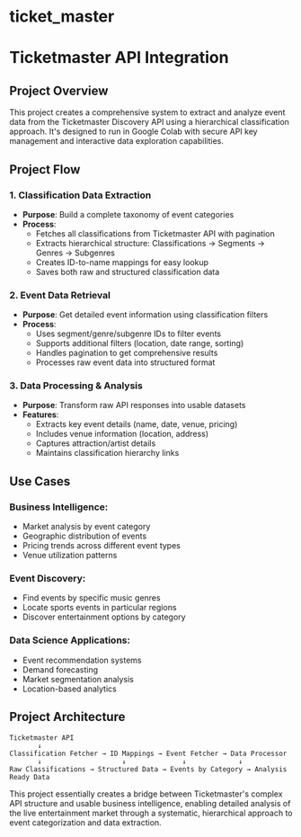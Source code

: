 # ticket_master

# Ticketmaster API Integration 

## Project Overview
This project creates a comprehensive system to extract and analyze event data from the Ticketmaster Discovery API using a hierarchical classification approach. It's designed to run in Google Colab with secure API key management and interactive data exploration capabilities.

## Project Flow

### 1. **Classification Data Extraction**
- **Purpose**: Build a complete taxonomy of event categories
- **Process**: 
  - Fetches all classifications from Ticketmaster API with pagination
  - Extracts hierarchical structure: Classifications → Segments → Genres → Subgenres
  - Creates ID-to-name mappings for easy lookup
  - Saves both raw and structured classification data

### 2. **Event Data Retrieval**
- **Purpose**: Get detailed event information using classification filters
- **Process**:
  - Uses segment/genre/subgenre IDs to filter events
  - Supports additional filters (location, date range, sorting)
  - Handles pagination to get comprehensive results
  - Processes raw event data into structured format

### 3. **Data Processing & Analysis**
- **Purpose**: Transform raw API responses into usable datasets
- **Features**:
  - Extracts key event details (name, date, venue, pricing)
  - Includes venue information (location, address)
  - Captures attraction/artist details
  - Maintains classification hierarchy links

## Use Cases

### **Business Intelligence**:
- Market analysis by event category
- Geographic distribution of events
- Pricing trends across different event types
- Venue utilization patterns

### **Event Discovery**:
- Find events by specific music genres
- Locate sports events in particular regions
- Discover entertainment options by category

### **Data Science Applications**:
- Event recommendation systems
- Demand forecasting
- Market segmentation analysis
- Location-based analytics

## Project Architecture

```
Ticketmaster API
       ↓
Classification Fetcher → ID Mappings → Event Fetcher → Data Processor
       ↓                    ↓              ↓             ↓
Raw Classifications → Structured Data → Events by Category → Analysis Ready Data
```


This project essentially creates a bridge between Ticketmaster's complex API structure and usable business intelligence, enabling detailed analysis of the live entertainment market through a systematic, hierarchical approach to event categorization and data extraction.
